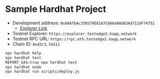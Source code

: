 # Sample Hardhat Project

- Development address: `0x88AfbAc330579E81A7C686e8AbB3Ad712dF74751`
    - [Explorer Link](https://explorer.testedge2.haqq.network/address/0x88AfbAc330579E81A7C686e8AbB3Ad712dF74751)
- Testnet Explorer: `https://explorer.testedge2.haqq.network`
- Testnet RPC URL: `https://rpc.eth.testedge2.haqq.network`
- Chain ID: `0xd3c3`, `54211`

```sh
npx hardhat help
npx hardhat test
REPORT_GAS=true npx hardhat test
npx hardhat node
npx hardhat run scripts/deploy.js
```
